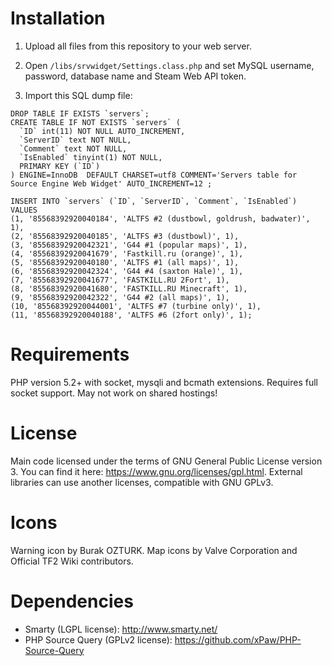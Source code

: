 Installation
========
1. Upload all files from this repository to your web server.

2. Open ```/libs/srvwidget/Settings.class.php``` and set MySQL username, password, database name and Steam Web API token.

3. Import this SQL dump file:
```
DROP TABLE IF EXISTS `servers`;
CREATE TABLE IF NOT EXISTS `servers` (
  `ID` int(11) NOT NULL AUTO_INCREMENT,
  `ServerID` text NOT NULL,
  `Comment` text NOT NULL,
  `IsEnabled` tinyint(1) NOT NULL,
  PRIMARY KEY (`ID`)
) ENGINE=InnoDB  DEFAULT CHARSET=utf8 COMMENT='Servers table for Source Engine Web Widget' AUTO_INCREMENT=12 ;

INSERT INTO `servers` (`ID`, `ServerID`, `Comment`, `IsEnabled`) VALUES
(1, '85568392920040184', 'ALTFS #2 (dustbowl, goldrush, badwater)', 1),
(2, '85568392920040185', 'ALTFS #3 (dustbowl)', 1),
(3, '85568392920042321', 'G44 #1 (popular maps)', 1),
(4, '85568392920041679', 'Fastkill.ru (orange)', 1),
(5, '85568392920040180', 'ALTFS #1 (all maps)', 1),
(6, '85568392920042324', 'G44 #4 (saxton Hale)', 1),
(7, '85568392920041677', 'FASTKILL.RU 2Fort', 1),
(8, '85568392920041680', 'FASTKILL.RU Minecraft', 1),
(9, '85568392920042322', 'G44 #2 (all maps)', 1),
(10, '85568392920044001', 'ALTFS #7 (turbine only)', 1),
(11, '85568392920040188', 'ALTFS #6 (2fort only)', 1);
```

Requirements
========
PHP version 5.2+ with socket, mysqli and bcmath extensions. Requires full socket support. May not work on shared hostings!

License
========
Main code licensed under the terms of GNU General Public License version 3. You can find it here: https://www.gnu.org/licenses/gpl.html. External libraries can use another licenses, compatible with GNU GPLv3.

Icons
========
Warning icon by Burak OZTURK. Map icons by Valve Corporation and Official TF2 Wiki contributors.

Dependencies
========
 * Smarty (LGPL license): http://www.smarty.net/
 * PHP Source Query (GPLv2 license): https://github.com/xPaw/PHP-Source-Query
